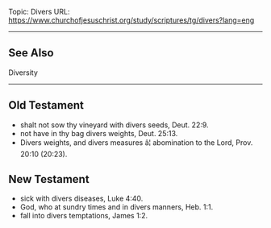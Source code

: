 Topic: Divers
URL: https://www.churchofjesuschrist.org/study/scriptures/tg/divers?lang=eng

---

## See Also

Diversity

---

## Old Testament

- shalt not sow thy vineyard with divers seeds, Deut. 22:9.
- not have in thy bag divers weights, Deut. 25:13.
- Divers weights, and divers measures â¦ abomination to the Lord, Prov. 20:10 (20:23).

## New Testament

- sick with divers diseases, Luke 4:40.
- God, who at sundry times and in divers manners, Heb. 1:1.
- fall into divers temptations, James 1:2.

